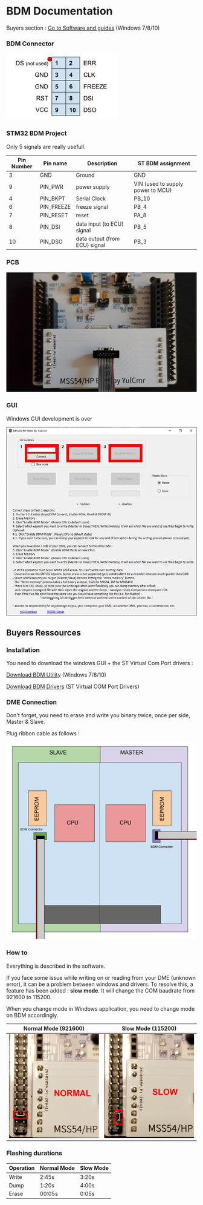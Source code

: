 # BDM Documentation

Buyers section :
[Go to Software and guides](#Buyers-Ressources) (Windows 7/8/10)

### BDM Connector

![BDM_connector](/pictures/BDM_connector.jpg)

### STM32 BDM Project

Only 5 signals are really usefull.

| Pin Number | Pin name     | Description                   | ST BDM assignment                 |
|------------|--------------|-------------------------------|-----------------------------------|
| 3          | GND          | Ground                        | GND                               |
| 9          | PIN_PWR      | power supply                  | VIN (used to supply power to MCU) |
| 4          | PIN_BKPT     | Serial Clock                  | PB_10                             |
| 6          | PIN_FREEZE   | freeze signal                 | PB_4                              |
| 7          | PIN_RESET    | reset                         | PA_8                              |
| 8          | PIN_DSI      | data input (to ECU) signal    | PB_5                              |
| 10         | PIN_DSO      | data output (from ECU) signal | PB_3                              |


### PCB

![pre-proto_2](/pictures/pre_proto_2.jpg)

### GUI

Windows GUI development is over

![pre-proto](/pictures/windows_gui.jpg)

## Buyers Ressources

### Installation

You need to download the windows GUI + the ST Virtual Com Port drivers :

[Download BDM Utility](/tools/BDM_UTILITY.exe) (Windows 7/8/10)

[Download BDM Drivers](/tools/en.stsw-link009.zip) (ST Virtual COM Port Drivers)

### DME Connection

Don't forget, you need to erase and write you binary twice, once per side, Master & Slave.

Plug ribbon cable as follows :

![DME_Detail](/pictures/DME_Detail.jpg)

### How to

Everything is described in the software.

If you face some issue while writing on or reading from your DME (unknown error), it can be a problem between windows and drivers. To resolve this, a feature has been added : **slow mode**. It will change the COM baudrate from 921600 to 115200.

When you change mode in Windows application, you need to change mode on BDM accordingly.

| Normal Mode (921600) | Slow Mode (115200) |
|----------------------|--------------------|
| ![normal mode](/pictures/921600.jpg) | ![slow mode](/pictures/115200.jpg) |

### Flashing durations

| Operation | Normal Mode | Slow Mode |
|-----------|-------------|-----------|
| Write     | 2:45s       | 3:20s     |
| Dump      | 1:20s       | 4:00s     |
| Erase     | 00:05s      | 0:05s     |
